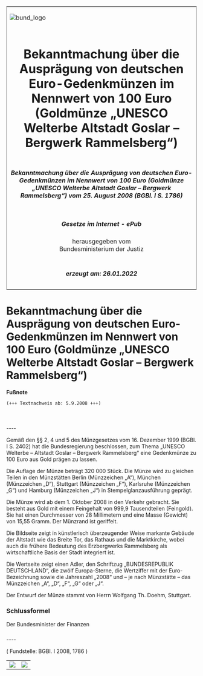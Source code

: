 <span id="DECKBLATT.html"></span>

<table border="0" frame="border" width="100%">

<tr valign="top">

<td align="left">

![bund\_logo](BfJ_2021_Web_de_de.gif)

</td>

<td align="right">

 

</td>

</tr>

<tr align="center" valign="middle">

<td colspan="2">

# Bekanntmachung über die Ausprägung von deutschen Euro-Gedenkmünzen im Nennwert von 100 Euro (Goldmünze „UNESCO Welterbe Altstadt Goslar – Bergwerk Rammelsberg“)

</td>

</tr>

<tr align="center" valign="middle">

<td colspan="2">

##### Bekanntmachung über die Ausprägung von deutschen Euro-Gedenkmünzen im Nennwert von 100 Euro (Goldmünze „UNESCO Welterbe Altstadt Goslar – Bergwerk Rammelsberg“) vom 25. August 2008 (BGBl. I S. 1786)

</td>

</tr>

<tr align="center" valign="middle">

<td colspan="2">

  
  

##### Gesetze im Internet - ePub  
  
herausgegeben vom  
Bundesministerium der Justiz

</td>

</tr>

<tr align="center" valign="bottom">

<td colspan="2">

  
  

##### erzeugt am: 26.01.2022

</td>

</tr>

</table>

<span id="BJNR178600008.html"></span>

# Bekanntmachung über die Ausprägung von deutschen Euro-Gedenkmünzen im Nennwert von 100 Euro (Goldmünze „UNESCO Welterbe Altstadt Goslar – Bergwerk Rammelsberg“)

<div>

  
**Fußnote**

<div class="jnhtml">

<div>

<div class="jurAbsatz">

  

``` 
(+++ Textnachweis ab: 5.9.2008 +++)

 
```

</div>

</div>

</div>

</div>

<span id="BJNR178600008BJNE000100000.html"></span>

###   
\----

<div>

<div class="jnhtml">

<div>

<div class="jurAbsatz">

Gemäß den §§ 2, 4 und 5 des Münzgesetzes vom 16. Dezember 1999 (BGBl. I
S. 2402) hat die Bundesregierung beschlossen, zum Thema „UNESCO Welterbe
– Altstadt Goslar – Bergwerk Rammelsberg“ eine Gedenkmünze zu 100 Euro
aus Gold prägen zu lassen.

</div>

<div class="jurAbsatz">

Die Auflage der Münze beträgt 320 000 Stück. Die Münze wird zu gleichen
Teilen in den Münzstätten Berlin (Münzzeichen „A“), München (Münzzeichen
„D“), Stuttgart (Münzzeichen „F“), Karlsruhe (Münzzeichen „G“) und
Hamburg (Münzzeichen „J“) in Stempelglanzausführung geprägt.

</div>

<div class="jurAbsatz">

Die Münze wird ab dem 1. Oktober 2008 in den Verkehr gebracht. Sie
besteht aus Gold mit einem Feingehalt von 999,9 Tausendteilen
(Feingold). Sie hat einen Durchmesser von 28 Millimetern und eine Masse
(Gewicht) von 15,55 Gramm. Der Münzrand ist geriffelt.

</div>

<div class="jurAbsatz">

Die Bildseite zeigt in künstlerisch überzeugender Weise markante Gebäude
der Altstadt wie das Breite Tor, das Rathaus und die Marktkirche, wobei
auch die frühere Bedeutung des Erzbergwerks Rammelsberg als
wirtschaftliche Basis der Stadt integriert ist.

</div>

<div class="jurAbsatz">

Die Wertseite zeigt einen Adler, den Schriftzug „BUNDESREPUBLIK
DEUTSCHLAND“, die zwölf Europa-Sterne, die Wertziffer mit der
Euro-Bezeichnung sowie die Jahreszahl „2008“ und – je nach Münzstätte –
das Münzzeichen „A“, „D“, „F“, „G“ oder „J“.

</div>

<div class="jurAbsatz">

Der Entwurf der Münze stammt von Herrn Wolfgang Th. Doehm, Stuttgart.

</div>

</div>

</div>

</div>

<span id="BJNR178600008BJNE000200000.html"></span>

### Schlussformel  

<div>

<div class="jnhtml">

<div>

<div class="jurAbsatz">

<span class="SP">Der Bundesminister der Finanzen</span>

</div>

</div>

</div>

</div>

<span id="BJNR178600008BJNE000300000.html"></span>

###   
\----

<div>

<div class="jnhtml">

<div>

<div class="kommentar_Fundstelle">

( Fundstelle: BGBl. I 2008, 1786 )

</div>

  

|                                   |                                   |
| :-------------------------------- | --------------------------------: |
| ![](bgbl1_2008_j1786-1_0010.jpeg) | ![](bgbl1_2008_j1786-1_0020.jpeg) |

</div>

</div>

</div>
